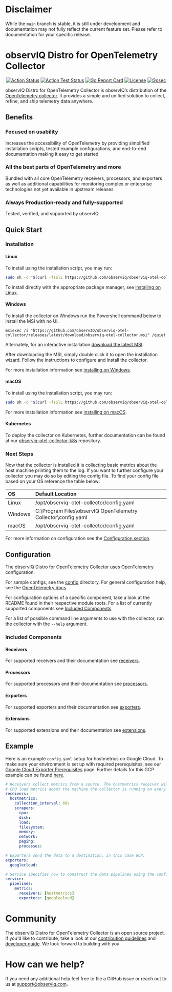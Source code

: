# Disclaimer
While the `main` branch is stable, it is still under development and documentation may not fully reflect the current feature set. Please refer to documentation for your specific release.

# observIQ Distro for OpenTelemetry Collector

<center>

[![Action Status](https://github.com/observIQ/observiq-otel-collector/workflows/Build/badge.svg?branch=main)](https://github.com/observIQ/observiq-otel-collector/actions)
[![Action Test Status](https://github.com/observIQ/observiq-otel-collector/workflows/Tests/badge.svg?branch=main)](https://github.com/observIQ/observiq-otel-collector/actions)
[![Go Report Card](https://goreportcard.com/badge/github.com/observIQ/observiq-otel-collector)](https://goreportcard.com/report/github.com/observIQ/observiq-otel-collector)
[![License](https://img.shields.io/badge/License-Apache_2.0-blue.svg)](https://opensource.org/licenses/Apache-2.0)
[![Gosec](https://github.com/observIQ/observiq-otel-collector/actions/workflows/gosec.yml/badge.svg)](https://github.com/observIQ/observiq-otel-collector/actions/workflows/gosec.yml)

</center>

observIQ Distro for OpenTelemetry Collector is observIQ’s distribution of the [OpenTelemetry collector](https://github.com/open-telemetry/opentelemetry-collector). It provides a simple and unified solution to collect, refine, and ship telemetry data anywhere.

## Benefits

### Focused on usability
Increases the accessibility of OpenTelemetry by providing simplified installation scripts, tested example configurations, and end-to-end documentation making it easy to get started

### All the best parts of OpenTelemetry and more
Bundled with all core OpenTelemetry receivers, processors, and exporters as well as additional capabilities for monitoring complex or enterprise technologies not yet available in upstream releases
 
### Always Production-ready and fully-supported
Tested, verified, and supported by observIQ

## Quick Start

### Installation

#### Linux

To install using the installation script, you may run:
```sh
sudo sh -c "$(curl -fsSlL https://github.com/observiq/observiq-otel-collector/releases/latest/download/install_unix.sh)" install_unix.sh
```

To install directly with the appropriate package manager, see [installing on Linux](/docs/installation-linux.md).

#### Windows

To install the collector on Windows run the Powershell command below to install the MSI with no UI.
```pwsh
msiexec /i "https://github.com/observIQ/observiq-otel-collector/releases/latest/download/observiq-otel-collector.msi" /quiet
```

Alternately, for an interactive installation [download the latest MSI](https://github.com/observIQ/observiq-otel-collector/releases/latest).

After downloading the MSI, simply double click it to open the installation wizard. Follow the instructions to configure and install the collector.

For more installation information see [installing on Windows](/docs/installation-windows.md).

#### macOS

To install using the installation script, you may run:

```sh
sudo sh -c "$(curl -fsSlL https://github.com/observiq/observiq-otel-collector/releases/latest/download/install_macos.sh)" install_macos.sh
```

For more installation information see [installing on macOS](/docs/installation-mac.md).

#### Kubernetes

To deploy the collector on Kubernetes, further documentation can be found at our [observiq-otel-collector-k8s](https://github.com/observIQ/observiq-otel-collector-k8s) repository.

### Next Steps

Now that the collector is installed it is collecting basic metrics about the host machine printing them to the log. If you want to further configure your collector you may do so by editing the config file. To find your config file based on your OS reference the table below:

| OS | Default Location |
| :--- | :---- |
| Linux | /opt/observiq-otel-collector/config.yaml |
| Windows | C:\Program Files\observIQ OpenTelemetry Collector\config.yaml |
| macOS | /opt/observiq-otel-collector/config.yaml |

For more information on configuration see the [Configuration section](#configuration).

## Configuration

The observIQ Distro for OpenTelemetry Collector uses OpenTelemetry configuration.

For sample configs, see the [config](/config/) directory.
For general configuration help, see the [OpenTelemetry docs](https://opentelemetry.io/docs/collector/configuration/).

For configuration options of a specific component, take a look at the README found in their respective module roots. For a list of currently supported components see [Included Components](#included-components).

For a list of possible command line arguments to use with the collector, run the collector with the `--help` argument.

### Included Components

#### Receivers

For supported receivers and their documentation see [receivers](/docs/receivers.md).

#### Processors

For supported processors and their documentation see [processors](/docs/processors.md).

#### Exporters

For supported exporters and their documentation see [exporters](/docs/exporters.md).

#### Extensions

For supported extensions and their documentation see [extensions](/docs/extensions.md).

## Example

Here is an example `config.yaml` setup for hostmetrics on Google Cloud. To make sure your environment is set up with required prerequisites, see our [Google Cloud Exporter Prerequisites](/config/google_cloud_exporter/README.md) page. Further details for this GCP example can be found [here](/config/google_cloud_exporter/hostmetrics).

```yaml
# Receivers collect metrics from a source. The hostmetrics receiver will get
# CPU load metrics about the machine the collector is running on every minute.
receivers:
  hostmetrics:
    collection_interval: 60s
    scrapers:
      cpu:
      disk:
      load:
      filesystem:
      memory:
      network:
      paging:
      processes:

# Exporters send the data to a destination, in this case GCP.
exporters: 
  googlecloud:

# Service specifies how to construct the data pipelines using the configurations above.
service:
  pipelines:
    metrics:
      receivers: [hostmetrics]
      exporters: [googlecloud]
```

# Community

The observIQ Distro for OpenTelemetry Collector is an open source project. If you'd like to contribute, take a look at our [contribution guidelines](/CONTRIBUTING.md) and [developer guide](/docs/development.md). We look forward to building with you.

# How can we help?

If you need any additional help feel free to file a GitHub issue or reach out to us at support@observiq.com.
